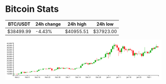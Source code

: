# Bitcoin Stats

BTC/USDT|24h change|24h high|24h low|
|---|---|---|---|
|$38499.99|-4.43%|$40955.51|$37923.00|

<img src="./chart.svg">
